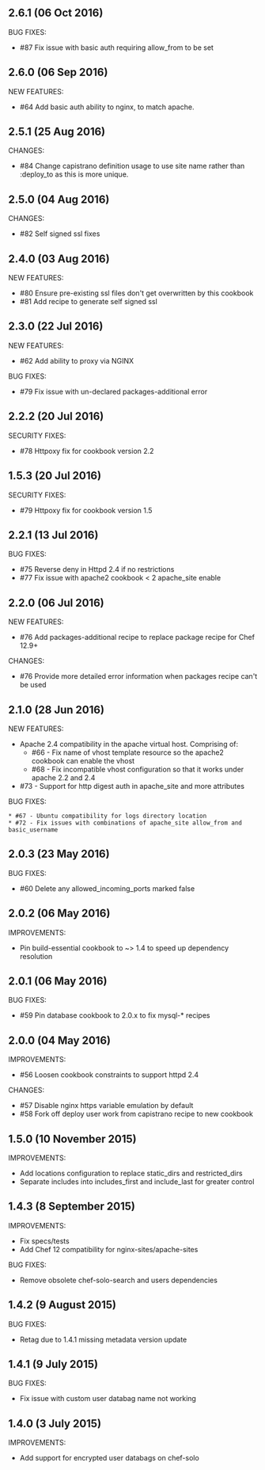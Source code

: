 ## 2.6.1 (06 Oct 2016)

BUG FIXES:

  * #87 Fix issue with basic auth requiring allow_from to be set

## 2.6.0 (06 Sep 2016)

NEW FEATURES:

  * #64 Add basic auth ability to nginx, to match apache.

## 2.5.1 (25 Aug 2016)

CHANGES:

  * #84 Change capistrano definition usage to use site name rather than :deploy_to as this is more unique.

## 2.5.0 (04 Aug 2016)

CHANGES:

  * #82 Self signed ssl fixes

## 2.4.0 (03 Aug 2016)

NEW FEATURES:

  * #80 Ensure pre-existing ssl files don't get overwritten by this cookbook
  * #81 Add recipe to generate self signed ssl

## 2.3.0 (22 Jul 2016)

NEW FEATURES:

  * #62 Add ability to proxy via NGINX

BUG FIXES:

  * #79 Fix issue with un-declared packages-additional error

## 2.2.2 (20 Jul 2016)

SECURITY FIXES:

  * #78 Httpoxy fix for cookbook version 2.2

## 1.5.3 (20 Jul 2016)

SECURITY FIXES:

  * #79 Httpoxy fix for cookbook version 1.5

## 2.2.1 (13 Jul 2016)

BUG FIXES:

  * #75 Reverse <Directory /> deny in Httpd 2.4 if no restrictions
  * #77 Fix issue with apache2 cookbook < 2 apache_site enable

## 2.2.0 (06 Jul 2016)

NEW FEATURES:

  * #76 Add packages-additional recipe to replace package recipe for Chef 12.9+

CHANGES:

  * #76 Provide more detailed error information when packages recipe can't be used

## 2.1.0 (28 Jun 2016)

NEW FEATURES:

  * Apache 2.4 compatibility in the apache virtual host. Comprising of:
    * #66 - Fix name of vhost template resource so the apache2 cookbook can enable the vhost
    * #68 - Fix incompatible vhost configuration so that it works under apache 2.2 and 2.4
  * #73 - Support for http digest auth in apache_site and more attributes

BUG FIXES:

    * #67 - Ubuntu compatibility for logs directory location
    * #72 - Fix issues with combinations of apache_site allow_from and basic_username

## 2.0.3 (23 May 2016)

BUG FIXES:

  * #60 Delete any allowed_incoming_ports marked false

## 2.0.2 (06 May 2016)

IMPROVEMENTS:

  * Pin build-essential cookbook to ~> 1.4 to speed up dependency resolution

## 2.0.1 (06 May 2016)

BUG FIXES:

  * #59 Pin database cookbook to 2.0.x to fix mysql-* recipes

## 2.0.0 (04 May 2016)

IMPROVEMENTS:

  * #56 Loosen cookbook constraints to support httpd 2.4

CHANGES:

  * #57 Disable nginx https variable emulation by default
  * #58 Fork off deploy user work from capistrano recipe to new cookbook

## 1.5.0 (10 November 2015)

IMPROVEMENTS:

  * Add locations configuration to replace static_dirs and restricted_dirs
  * Separate includes into includes_first and include_last for greater control

## 1.4.3 (8 September 2015)

IMPROVEMENTS:

  * Fix specs/tests
  * Add Chef 12 compatibility for nginx-sites/apache-sites

BUG FIXES:

  * Remove obsolete chef-solo-search and users dependencies

## 1.4.2 (9 August 2015)

BUG FIXES:

  * Retag due to 1.4.1 missing metadata version update

## 1.4.1 (9 July 2015)

BUG FIXES:

  * Fix issue with custom user databag name not working

## 1.4.0 (3 July 2015)

IMPROVEMENTS:

  * Add support for encrypted user databags on chef-solo
